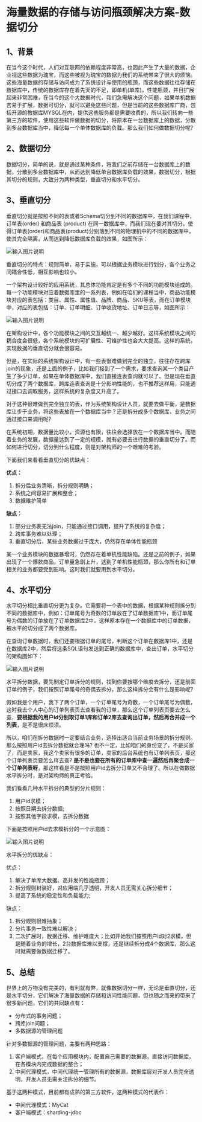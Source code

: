 # 海量数据的存储与访问瓶颈解决方案-数据切分

## 1、背景

在当今这个时代，人们对互联网的依赖程度非常高，也因此产生了大量的数据，企业视这些数据为瑰宝，而这些被视为瑰宝的数据为我们的系统带来了很大的烦恼。这些海量数据的存储与访问成为了系统设计与使用的瓶颈，而这些数据往往存储在数据库中，传统的数据库存在着先天的不足，即单机(单库)，性能瓶颈，并目扩展起来非常困难，在当今的这个大数据时代，我们急需解决这个问题，如果单机数据苦易于扩展，数据可切分，就可以避免这些问题，但是当前的这些数据库广商，包括开源的教据库MYSQL在内，提供这些服务都是需要收费的，所以我们转向一些第三方的软件，使用这些软件做数据的切分，将原本在一台数据库上的数据，分散到多台数据库当中，降低每一个单体数据库的负载。那么我们如何做数据切分呢?

## 2、数据切分

数据切分，简单的说，就是通过某种条件，将我们之前存储在一台数据库上的数据，分散到多台数据库中，从而达到降低单台数据库负载的效果，数据切分，根据其切分的规则，大致分为两种类型，垂直切分和水平切分。

## 3、垂直切分

垂直切分就是按照不同的表或者Schema切分到不同的数据库中，在我们课程中，订单表(order) 和商品表 (product) 在同一数据库中，而我们现在要对其切分，使得订单表(order)和商品表(product)分别落到不同的物理机中的不同的数据库中，使其完全隔离，从而达到降低数据库负载的效果，如图所示：

![输入图片说明](../img/01.png)

垂直切分的特点：规则简单，易于实施，可以根据业务模块进行划分，各个业务之间耦合性低，相互影响也较小。

一个架构设计较好的应用系统，其总体功能肯定是有多个不同的功能模块组成的。每一个功能模块对应着数据库里的一系列表，例如在咱们的课程当中，商品功能模块对应的表包括：类目、属性、属性值、品牌、商品、SKU等表，而在订单模块中，对应的表包括：订单、订单明细、订单收货地址、订单日志等，如图所示：

![输入图片说明](../img/02.png)

在架构设计中，各个功能模块之间的交互越统一、越少越好。这样系统模块之间的耦合度会很低，各个系统模块的可扩展性、可维护性也会大大提高。这样的系统，实现数据的垂直切分就会很容易。

但是，在实际的系统架构设计中，有一些表很难做到完全的独立，往往存在跨库join的现象，还是上面的例子，比如我们接到了一个需求，要求查询某一个类目产生了多少订单，如果在单体数据库中，我们直接连表查询就可以了。但是现在垂直切分成了两个数据库，跨库连表查询是十分影响性能的，也不推荐这样用，只能通过接口去调取服务，这样系统的复杂度又升高了。

对于这种很难做到完全独立的表，作为系统架构设计人员，就要去做平衡，是数据库让步于业务，将这些表放在一个数据库当中？还是拆分成多个数据库，业务之间通过接口来调用呢? 

在系统初期，数据量比较小，资源也有限，往往会选择放在一个数据库当中。而随着业务的发展，数据量达到了一定的规模，就有必要去进行数据的垂直切分了。而如何进行切分，切分到什么程度，则是对架构师的一个艰难的考验。

下面我们来看看垂直切分的优缺点：

**优点：**

1. 拆分后业务清晰，拆分规则明确；
2. 系统之间容易扩展和整合；
3. 数据维护简单

**缺点：**

1. 部分业务表无法join，只能通过接口调用，提升了系统的复杂度；
2. 跨库事务难以处理；
3. 垂直切分后，某些业务数据过于庞大，仍然存在单体性能瓶颈

某一个业务模块的数据暴增时，仍然存在着单机性能缺陷。还是之前的例子，如果出现了一个爆款商品，订单量急剧上升，达到了单机性能瓶颈，那么你所有和订单相关的业务都要受到影响。这时我们就要用到水平切分。

## 4、水平切分

水平切分相比垂直切分更为复杂。它需要将一个表中的数据，根据某种规则拆分到不同的数据库中，例如：订单尾号为奇数的订单放在了订单数据库1中，而订单尾号为偶数的订单放在了订单数据库2中。这样原本存在一个数据库中的订单数据，被水平的切分成了两个数据库。

在查询订单数据时，我们还要根据订单的尾号，判断这个订单在数据库1中，还是在数据库2中，然后将这条SQL语句发送到正确的数据库中，查出订单，水平切分的架构图如下：

![输入图片说明](../img/03.png)

水平拆分数据，要先制定订单拆分的规则，找到你要按哪个维度去拆分，还是前面订单的例子，我们按照订单尾号的奇偶去拆分，那么这样拆分会有什么是影响呢? 

假如我是个用户，我下了两个订单，一个订单尾号为奇数，一个订单尾号为偶数，这时我去个人中心的订单列表页去查看我的订单，那么这个订单列表页要去怎么查，**要根据我的用户id分别取订单1库和订单2库去查询出订单，然后再合并成一个列表**，是不是很床烦须。

所以，咱们在拆分数据时一定要结合业务，选择出适合当前业务场景的拆分规则。那么按照用户id去拆分数据就合理吗? 也不一定，比如咱们的身份变了，不是买家了，而是卖家，我这个卖家有很多的订单，卖家的后台系统也有订单列表页，那这个订单列表页要怎么样去查? **是不是也要在所有的订单库中查一遍然后再聚合成一个订单列表呀**，那这样看是不是按照用户id去拆分订单又不合理了。所以在做数据水平拆分时，是对架构师的真正考验。

我们看看几种水平拆分的典型的分片规则：

1. 用户id求模；
2. 按照日期去拆分数据;
3. 按照其他字段求模，去拆分数据

下面是按照用户id去求模拆分的一个示意图：

![输入图片说明](../img/04.png)

水平拆分的优缺点：

优点：

1. 解决了单库大数据、高并发的性能瓶颈；
2. 拆分规则封装好，对应用端几乎透明，开发人员无需关心拆分细节；
3. 提高了系统的稳定性和负载能力;

缺点：

1. 拆分规则很难抽象；
2. 分片事务一致性难以解决；
3. 二次扩展时，数据迁移、维护难度大；比如开始我们按照用户id对2求模，但是随着业务的增长，2台数据库难以支撑，还是继续拆分成4个数据库，那么这时就需要做数据迁移了。

## 5、总结

世界上的万物没有完美的，有利就有弊，就像数据切分一样，无论是垂直切分，还是水平切分，它们解决了海量数据的存储和访问性能问题，但也随之而来的带来了很多新问题，它们的共同缺点有：

- 分布式的事务问题；
- 跨库join问题；
- 多数据源的管理问题

针对多数据源的管理问题，主要有两种思路：

1. 客户端模式，在每个应用模块内，配置自己需要的数据源，直接访问数据库，在各模块内完成数据的整合；
2. 中间代理模式，中间代理统一管理所有的数据源，数据库层对开发人员完全透明，开发人员无需关注拆分的细节。

基于这两种模式，目前都有成熟的第三方软件，这两种模式的代表作：

- 中间代理模式：MyCat
- 客户端模式：sharding-jdbc